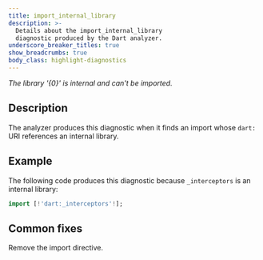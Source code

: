```yaml
---
title: import_internal_library
description: >-
  Details about the import_internal_library
  diagnostic produced by the Dart analyzer.
underscore_breaker_titles: true
show_breadcrumbs: true
body_class: highlight-diagnostics
---
```


_The library '{0}' is internal and can't be imported._

## Description

The analyzer produces this diagnostic when it finds an import whose `dart:`
URI references an internal library.

## Example

The following code produces this diagnostic because `_interceptors` is an
internal library:

```dart
import [!'dart:_interceptors'!];
```

## Common fixes

Remove the import directive.
